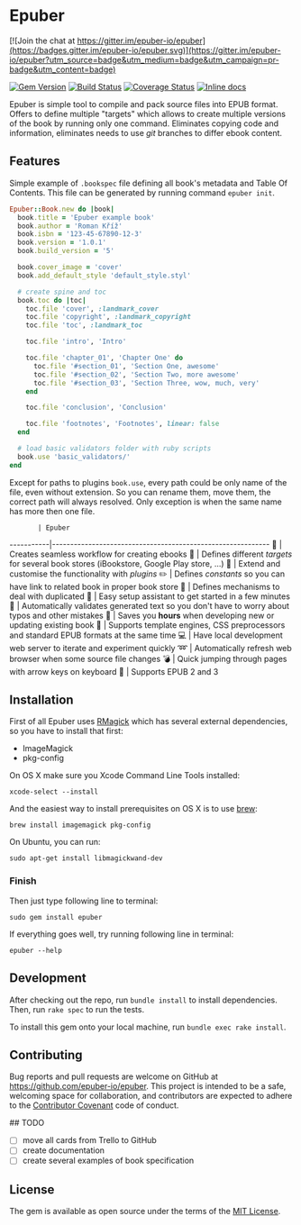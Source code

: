 # Epuber

[![Join the chat at https://gitter.im/epuber-io/epuber](https://badges.gitter.im/epuber-io/epuber.svg)](https://gitter.im/epuber-io/epuber?utm_source=badge&utm_medium=badge&utm_campaign=pr-badge&utm_content=badge)

[![Gem Version](https://badge.fury.io/rb/epuber.svg)](http://badge.fury.io/rb/epuber) [![Build Status](https://travis-ci.org/epuber-io/epuber.svg?branch=master)](https://travis-ci.org/epuber-io/epuber) [![Coverage Status](https://coveralls.io/repos/epuber-io/epuber/badge.svg?branch=master&service=github)](https://coveralls.io/github/epuber-io/epuber?branch=master) [![Inline docs](http://inch-ci.org/github/epuber-io/epuber.svg?branch=master)](http://inch-ci.org/github/epuber-io/epuber)

Epuber is simple tool to compile and pack source files into EPUB format. Offers to define multiple "targets" which allows to create multiple versions of the book by running only one command. Eliminates copying code and information, eliminates needs to use _git_ branches to differ ebook content.


## Features

Simple example of `.bookspec` file defining all book's metadata and Table Of Contents. This file can be generated by running command `epuber init`.

```ruby
Epuber::Book.new do |book|
  book.title = 'Epuber example book'
  book.author = 'Roman Kříž'
  book.isbn = '123-45-67890-12-3'
  book.version = '1.0.1'
  book.build_version = '5'

  book.cover_image = 'cover'
  book.add_default_style 'default_style.styl'

  # create spine and toc
  book.toc do |toc|
    toc.file 'cover', :landmark_cover
    toc.file 'copyright', :landmark_copyright
    toc.file 'toc', :landmark_toc

    toc.file 'intro', 'Intro'

    toc.file 'chapter_01', 'Chapter One' do
      toc.file '#section_01', 'Section One, awesome'
      toc.file '#section_02', 'Section Two, more awesome'
      toc.file '#section_03', 'Section Three, wow, much, very'
    end

    toc.file 'conclusion', 'Conclusion'

    toc.file 'footnotes', 'Footnotes', linear: false
  end

  # load basic validators folder with ruby scripts
  book.use 'basic_validators/'
end
```

Except for paths to plugins `book.use`, every path could be only name of the file, even without extension. So you can rename them, move them, the correct path will always resolved. Only exception is when the same name has more then one file.

           | Epuber
-----------|------------------------------------------------------------
:book:     | Creates seamless workflow for creating ebooks
:monorail: | Defines different _targets_ for several book stores (iBookstore, Google Play store, ...)
:wrench:   | Extend and customise the functionality with _plugins_
:pencil2:  | Defines _constants_ so you can have link to related book in proper book store
:pencil:   | Defines mechanisms to deal with duplicated 
:tophat:   | Easy setup assistant to get started in a few minutes
:ghost:    | Automatically validates generated text so you don't have to worry about typos and other mistakes
:rocket:   | Saves you **hours** when developing new or updating existing book
:page_with_curl: | Supports template engines, CSS preprocessors and standard EPUB formats at the same time
:computer: | Have local development web server to iterate and experiment quickly
:loop:     | Automatically refresh web browser when some source file changes
:bomb:     | Quick jumping through pages with arrow keys on keyboard
:closed_book: | Supports EPUB 2 and 3


## Installation

First of all Epuber uses [RMagick](https://github.com/rmagick/rmagick) which has several external dependencies, so you have to install that first:

- ImageMagick
- pkg-config

On OS X make sure you Xcode Command Line Tools installed:
    
    xcode-select --install

And the easiest way to install prerequisites on OS X is to use [brew](http://brew.sh):

    brew install imagemagick pkg-config

On Ubuntu, you can run:

    sudo apt-get install libmagickwand-dev


### Finish

Then just type following line to terminal:

    sudo gem install epuber

If everything goes well, try running following line in terminal:

    epuber --help


## Development

After checking out the repo, run `bundle install` to install dependencies. Then, run `rake spec` to run the tests.

To install this gem onto your local machine, run `bundle exec rake install`.


## Contributing

Bug reports and pull requests are welcome on GitHub at https://github.com/epuber-io/epuber. This project is intended to be a safe, welcoming space for collaboration, and contributors are expected to adhere to the [Contributor Covenant](contributor-covenant.org) code of conduct.


## TODO

- [ ] move all cards from Trello to GitHub
- [ ] create documentation 
- [ ] create several examples of book specification

## License

The gem is available as open source under the terms of the [MIT License](http://opensource.org/licenses/MIT).
